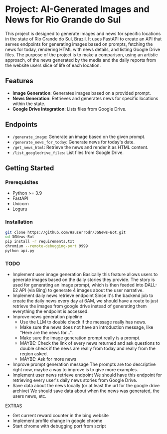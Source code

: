 # Project: AI-Generated Images and News for Rio Grande do Sul

This project is designed to generate images and news for specific locations in the state of Rio Grande do Sul, Brazil. It uses FastAPI to create an API that serves endpoints for generating images based on prompts, fetching the news for today, rendering HTML with news details, and listing Google Drive files.
The purpose of the project is to make a comparison, using an artistic approach, of the news generated by the media and the daily reports from the website users slice of life of each location.

## Features
- **Image Generation**: Generates images based on a provided prompt.
- **News Generation**: Retrieves and generates news for specific locations within the state.
- **Google Drive Integration**: Lists files from Google Drive.

## Endpoints
- `/generate_image`: Generate an image based on the given prompt.
- `/generate_news_for_today`: Generate news for today's date.
- `/get_news_html`: Retrieve the news and render it as HTML content.
- `/list_googledrive_files`: List files from Google Drive.

## Getting Started

### Prerequisites
- Python >= 3.9
- FastAPI
- Uvicorn
- Loguru

### Installation
```bash
git clone https://github.com/Hauserrodr/3GNews-Bot.git
cd 3GNews-Bot
pip install -r requirements.txt
chromium --remote-debugging-port 9999
python api.py
```

### TODO
- Implement user image generation
    Basically this feature allows users to generate images based on the daily stories they provide. The story is used for generating an image prompt, which is then feeded into DALL-E2 API (via Bing) to generate 4 images about the user narrative.
- Implement daily news retrieve endpoint
    Since it's the backend job to create the daily news every day at 6AM, we should have a route to just retrieve the images from google drive instead of generating them everything the endpoint is accessed.
- Improve news generation pipeline
    - Use the LLM to double check if the message really has news.
    - Make sure the news does not have an introduction message, like "Here are the news for...".
    - Make sure the image generation prompt really is a prompt.
    - MAYBE: Check the link of every news returned and ask questions to double check if the news are really from today and really from the region asked.
    - MAYBE: Ask for more news
- Improve prompt generation message
    The prompts are too descriptive right now, maybe a way to improve is to give more examples.
- Implement user news retrieve endpoint
    We should have this endpoint for retrieving every user's daily news stories from Google Drive.
- Save data about the news locally (or at least the url for the google drive archive)
    We should save data about when the news was generated, the users news, etc.


EXTRAS
- Get current reward counter in the bing website
- Implement profile change in google chrome
- Start chrome with debugging port from script